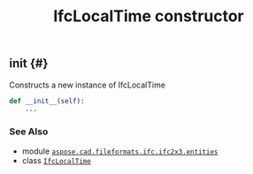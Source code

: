 ﻿---
title: IfcLocalTime constructor
second_title: Aspose.CAD for Python via .NET API References
description: 
type: docs
weight: 10
url: /python-net/aspose.cad.fileformats.ifc.ifc2x3.entities/ifclocaltime/__init__/
is_root: false
---

## __init__ {#}

Constructs a new instance of IfcLocalTime



```python
def __init__(self):
    ...
```





### See Also
* module [`aspose.cad.fileformats.ifc.ifc2x3.entities`](../../)
* class [`IfcLocalTime`](/cad/python-net/aspose.cad.fileformats.ifc.ifc2x3.entities/ifclocaltime)

